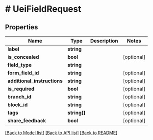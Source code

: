 # # UeiFieldRequest

## Properties

Name | Type | Description | Notes
------------ | ------------- | ------------- | -------------
**label** | **string** |  |
**is_concealed** | **bool** |  | [optional]
**field_type** | **string** |  |
**form_field_id** | **string** |  | [optional]
**additional_instructions** | **string** |  | [optional]
**is_required** | **bool** |  | [optional]
**branch_id** | **string** |  | [optional]
**block_id** | **string** |  | [optional]
**tags** | **string[]** |  | [optional]
**share_feedback** | **bool** |  | [optional]

[[Back to Model list]](../../README.md#models) [[Back to API list]](../../README.md#endpoints) [[Back to README]](../../README.md)
